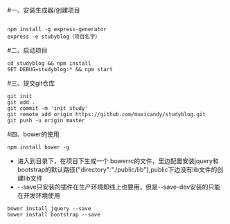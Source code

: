 #一、安装生成器/创建项目

```

npm install -g express-generator
express -e stubyblog（项目名字）
```

#二、启动项目

```
cd studyblog && npm install
SET DEBUG=studyblog:* && npm start
```

#三、提交git仓库

```
git init
git add .
git commit -m 'init study'
git remote add origin https://github.com/muxicandy/studyblog.git
git push -u origin master
```

#四、bower的使用

```
npm install bower -g
```
- 进入到目录下，在项目下生成一个.bowerrc的文件，里边配置安装jquery和bootstrap的默认路径{"directory":"./public/lib"},public下边没有lib文件的创建lib文件
- --save只安装的插件在生产环境即线上也要用，但是--save-dev安装的只能在开发环境使用

```
bower install jquery --save
bower install bootstrap --save
```
